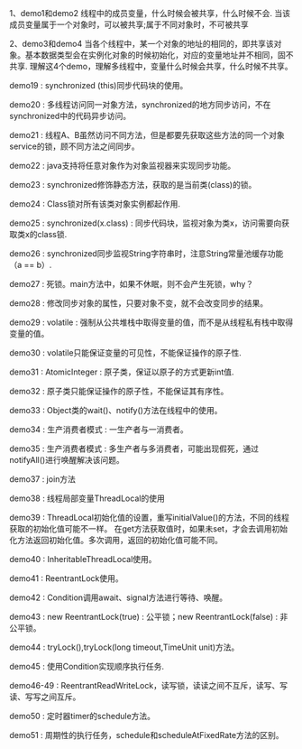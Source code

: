 1、demo1和demo2
    线程中的成员变量，什么时候会被共享，什么时候不会.
    当该成员变量属于一个对象时，可以被共享;属于不同对象时，不可被共享

2、demo3和demo4
    当各个线程中，某一个对象的地址的相同的，即共享该对象。基本数据类型会在实例化对象的时候初始化，对应的变量地址并不相同，固不共享.
    理解这4个demo，理解多线程中，变量什么时候会共享，什么时候不共享。
    
demo19 : synchronized (this)同步代码块的使用。

demo20 : 多线程访问同一对象方法，synchronized的地方同步访问，不在synchronized中的代码异步访问。

demo21 : 线程A、B虽然访问不同方法，但是都要先获取这些方法的同一个对象service的锁，顾不同方法之间同步。

demo22 : java支持将任意对象作为对象监视器来实现同步功能。

demo23 : synchronized修饰静态方法，获取的是当前类(class)的锁。

demo24 : Class锁对所有该类对象实例都起作用.

demo25 : synchronized(x.class) : 同步代码块，监视对象为类x，访问需要向获取类x的class锁.

demo26 : synchronized同步监视String字符串时，注意String常量池缓存功能（a == b）.

demo27 : 死锁。main方法中，如果不休眠，则不会产生死锁，why？

demo28 : 修改同步对象的属性，只要对象不变，就不会改变同步的结果。

demo29 : volatile : 强制从公共堆栈中取得变量的值，而不是从线程私有栈中取得变量的值。

demo30 : volatile只能保证变量的可见性，不能保证操作的原子性.

demo31 : AtomicInteger : 原子类，保证以原子的方式更新int值.

demo32 : 原子类只能保证操作的原子性，不能保证其有序性。

demo33 : Object类的wait()、notify()方法在线程中的使用。

demo34 : 生产消费者模式 : 一生产者与一消费者。

demo35 : 生产消费者模式 : 多生产者与多消费者，可能出现假死，通过notifyAll()进行唤醒解决该问题。

demo37 : join方法

demo38 : 线程局部变量ThreadLocal的使用

demo39 : ThreadLocal初始化值的设置，重写initialValue()的方法，不同的线程获取的初始化值可能不一样。
            在get方法获取值时，如果未set，才会去调用初始化方法返回初始化值。多次调用，返回的初始化值可能不同。
            
demo40 : InheritableThreadLocal使用。

demo41 : ReentrantLock使用。

demo42 : Condition调用await、signal方法进行等待、唤醒。

demo43 : new ReentrantLock(true) : 公平锁；new ReentrantLock(false) : 非公平锁。

demo44 : tryLock(),tryLock(long timeout,TimeUnit unit)方法。

demo45 : 使用Condition实现顺序执行任务.

demo46-49 : ReentrantReadWriteLock，读写锁，读读之间不互斥，读写、写读、写写之间互斥。

demo50 : 定时器timer的schedule方法。

demo51 : 周期性的执行任务，schedule和scheduleAtFixedRate方法的区别。
